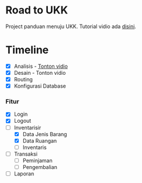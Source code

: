 # Road to UKK
Project panduan menuju UKK. Tutorial vidio ada [disini](https://youtube.com/hilmizul).

# Timeline
- [x] Analisis - [Tonton vidio](https://www.youtube.com/watch?v=sko-wUPyfQU)
- [x] Desain - Tonton vidio
- [x] Routing
- [x] Konfigurasi Database

### Fitur
- [x] Login
- [x] Logout
- [ ] Inventarisir
  - [x] Data Jenis Barang
  - [x] Data Ruangan
  - [ ] Inventaris
- [ ] Transaksi
  - [ ] Peminjaman
  - [ ] Pengembalian
- [ ] Laporan